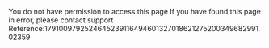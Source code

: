 You do not have permission to access this page If you have found this page in error, please contact support Reference:179100979252464523911649460132701862127520034968299102359